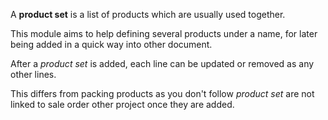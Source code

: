 A **product set** is a list of products which are usually used together.

This module aims to help defining several products under a name, for
later being added in a quick way into other document.

After a *product set* is added, each line can be updated or removed as
any other lines.

This differs from packing products as you don't follow *product set* are
not linked to sale order other project once they are added.
